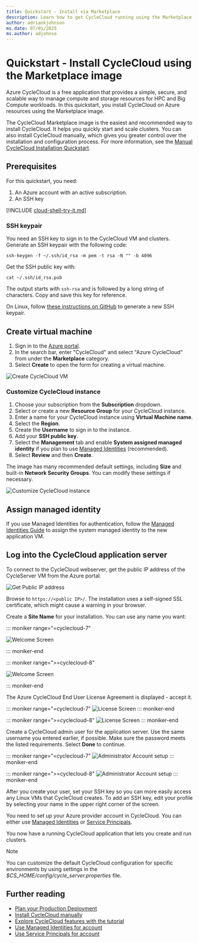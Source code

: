 ```yaml
---
title: Quickstart - Install via Marketplace
description: Learn how to get CycleCloud running using the Marketplace image. Create a virtual machine, assign Managed Identity, and sign in to the CycleCloud web server.
author: adriankjohnson
ms.date: 07/01/2025
ms.author: adjohnso
---
```


# Quickstart - Install CycleCloud using the Marketplace image

Azure CycleCloud is a free application that provides a simple, secure, and scalable way to manage compute and storage resources for HPC and Big Compute workloads. In this quickstart, you install CycleCloud on Azure resources using the Marketplace image. 

The CycleCloud Marketplace image is the easiest and recommended way to install CycleCloud. It helps you quickly start and scale clusters. You can also install CycleCloud manually, which gives you greater control over the installation and configuration process. For more information, see the [Manual CycleCloud Installation Quickstart](./how-to/install-manual.md).

## Prerequisites

For this quickstart, you need:

1. An Azure account with an active subscription.
1. An SSH key

[!INCLUDE [cloud-shell-try-it.md](~/articles/cyclecloud/includes/cloud-shell-try-it.md)]

### SSH keypair

You need an SSH key to sign in to the CycleCloud VM and clusters. Generate an SSH keypair with the following code:

```azurecli-interactive
ssh-keygen -f ~/.ssh/id_rsa -m pem -t rsa -N "" -b 4096
```

Get the SSH public key with:

```azurecli-interactive
cat ~/.ssh/id_rsa.pub
```

The output starts with `ssh-rsa` and is followed by a long string of characters. Copy and save this key for reference.

On Linux, follow [these instructions on GitHub](https://help.github.com/articles/generating-a-new-ssh-key-and-adding-it-to-the-ssh-agent/) to generate a new SSH keypair.

## Create virtual machine

1. Sign in to the [Azure portal](https://ms.portal.azure.com).
1. In the search bar, enter "CycleCloud" and select "Azure CycleCloud" from under the **Marketplace** category.
1. Select **Create** to open the form for creating a virtual machine.

![Create CycleCloud VM](~/articles/cyclecloud/images/create-cyclecloud-vm.png)

### Customize CycleCloud instance

1. Choose your subscription from the **Subscription** dropdown.
1. Select or create a new **Resource Group** for your CycleCloud instance.
1. Enter a name for your CycleCloud instance using **Virtual Machine name**.
1. Select the **Region**.
1. Create the **Username** to sign in to the instance.
1. Add your **SSH public key**.
1. Select the **Management** tab and enable **System assigned managed identity** if you plan to use [Managed Identities](/azure/active-directory/managed-identities-azure-resources/overview) (recommended).
1. Select **Review** and then **Create**.

The image has many recommended default settings, including **Size** and built-in **Network Security Groups**. You can modify these settings if necessary.

![Customize CycleCloud instance](~/articles/cyclecloud/images/customize-marketplace-image.png)

## Assign managed identity

If you use Managed Identities for authentication, follow the [Managed Identities Guide](./how-to/managed-identities.md) to assign the system managed identity to the new application VM.

## Log into the CycleCloud application server

To connect to the CycleCloud webserver, get the public IP address of the CycleServer VM from the Azure portal.

![Get Public IP address](~/articles/cyclecloud/images/get-public-ip.png)

Browse to `https://<public IP>/`. The installation uses a self-signed SSL certificate, which might cause a warning in your browser.

Create a **Site Name** for your installation. You can use any name you want:

::: moniker range="=cyclecloud-7"

![Welcome Screen](./images/version-7/setup-step1.png)

::: moniker-end

::: moniker range=">=cyclecloud-8"

![Welcome Screen](./images/version-8/setup-step1.png)

::: moniker-end

The Azure CycleCloud End User License Agreement is displayed - accept it.

::: moniker range="=cyclecloud-7"
![License Screen](./images/version-7/setup-step2.png)
::: moniker-end

::: moniker range=">=cyclecloud-8"
![License Screen](./images/version-8/setup-step2.png)
::: moniker-end

Create a CycleCloud admin user for the application server. Use the same username you entered earlier, if possible. Make sure the password meets the listed requirements. Select **Done** to continue.

::: moniker range="=cyclecloud-7"
![Administrator Account setup](./images/version-7/setup-step3.png)
::: moniker-end

::: moniker range=">=cyclecloud-8"
![Administrator Account setup](./images/version-8/setup-step3.png)
::: moniker-end

After you create your user, set your SSH key so you can more easily access any Linux VMs that CycleCloud creates. To add an SSH key, edit your profile by selecting your name in the upper right corner of the screen.

You need to set up your Azure provider account in CycleCloud. You can either use [Managed Identities](./how-to/managed-identities.md) or [Service Principals](./how-to/service-principals.md).

You now have a running CycleCloud application that lets you create and run clusters.

> [!NOTE]
> You can customize the default CycleCloud configuration for specific environments by using settings in the _$CS_HOME/config/cycle_server.properties_ file.

## Further reading

* [Plan your Production Deployment](/azure/cyclecloud/how-to/plan-prod-deployment)
* [Install CycleCloud manually](./how-to/install-manual.md)
* [Explore CycleCloud features with the tutorial](./tutorials/tutorial.md)
* [Use Managed Identities for account](./how-to/managed-identities.md)
* [Use Service Principals for account](./how-to/service-principals.md)
